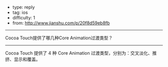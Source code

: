 - type: reply
- tag: ios
- difficulty:  1
- from: http://www.jianshu.com/p/20f8d59eb8fb

--------

Cocoa Touch提供了哪几种Core Animation过渡类型？

---------

Cocoa Touch 提供了 4 种 Core Animation 过渡类型，分别为：交叉淡化、推挤、显示和覆盖。
